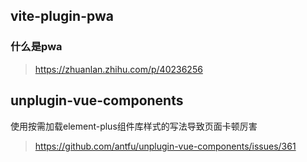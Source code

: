## vite-plugin-pwa

### 什么是pwa

> https://zhuanlan.zhihu.com/p/40236256

## unplugin-vue-components

使用按需加载element-plus组件库样式的写法导致页面卡顿厉害

> https://github.com/antfu/unplugin-vue-components/issues/361
